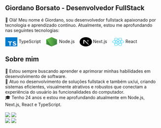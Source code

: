 ## Giordano Borsato - Desenvolvedor FullStack

👋 Olá! Meu nome é Giordano, sou desenvolvedor fullstack apaixonado por tecnologia e aprendizado contínuo. Atualmente, estou me aprofundando nas seguintes tecnologias:

<img align="center" alt="TypeScript" height="30" width="40" src="https://raw.githubusercontent.com/devicons/devicon/master/icons/typescript/typescript-original.svg"> TypeScript &nbsp;&nbsp;
<img align="center" alt="Node.js" height="30" width="40" src="https://raw.githubusercontent.com/devicons/devicon/master/icons/nodejs/nodejs-original.svg"> Node.js &nbsp;&nbsp;
<img align="center" alt="Next.js" height="30" width="40" src="https://raw.githubusercontent.com/devicons/devicon/master/icons/nextjs/nextjs-original.svg"> Next.js &nbsp;&nbsp;
<img align="center" alt="React" height="30" width="40" src="https://raw.githubusercontent.com/devicons/devicon/master/icons/react/react-original.svg"> React


## Sobre mim
<div>
  🌱 Estou sempre buscando aprender e aprimorar minhas habilidades em desenvolvimento de software.<br>
  💼 Atuo no desenvolvimento de soluções fullstack e também ux/ui, criando sistemas eficientes, visualmente atrativos e robustos que conectam a experiência do usuário às funcionalidades do computador.<br>
  🎓 Tenho 24 anos e estou me aprofundando atualmente em Node.js, Next.js, React e TypeScript.<br>
</div><br>

<div>
  <img height="180cm" src="https://github-readme-stats.vercel.app/api?username=borsatogiordano&show_icons=true&theme=blue-green"/>
  <img height="180cm" src="https://github-readme-stats.vercel.app/api/top-langs/?username=borsatogiordano&layout=compact&theme=blue-green"/>
</div>

<div> 
  <a href="https://www.instagram.com/borsatogiordano_" target="_blank"><img src="https://img.shields.io/badge/-Instagram-%23E4405F?style=for-the-badge&logo=instagram&logoColor=white"></a>
  <a href="https://www.linkedin.com/in/borsatogiordano_" target="_blank"><img src="https://img.shields.io/badge/-LinkedIn-%230077B5?style=for-the-badge&logo=linkedin&logoColor=white"></a> 
</div>
